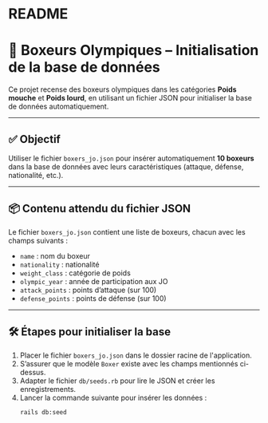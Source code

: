# README

# 🥊 Boxeurs Olympiques – Initialisation de la base de données

Ce projet recense des boxeurs olympiques dans les catégories **Poids mouche** et **Poids lourd**, en utilisant un fichier JSON pour initialiser la base de données automatiquement.

---

## ✅ Objectif

Utiliser le fichier `boxers_jo.json` pour insérer automatiquement **10 boxeurs** dans la base de données avec leurs caractéristiques (attaque, défense, nationalité, etc.).

---

## 📦 Contenu attendu du fichier JSON

Le fichier `boxers_jo.json` contient une liste de boxeurs, chacun avec les champs suivants :

- `name` : nom du boxeur
- `nationality` : nationalité
- `weight_class` : catégorie de poids
- `olympic_year` : année de participation aux JO
- `attack_points` : points d’attaque (sur 100)
- `defense_points` : points de défense (sur 100)

---

## 🛠️ Étapes pour initialiser la base

1. Placer le fichier `boxers_jo.json` dans le dossier racine de l'application.
2. S’assurer que le modèle `Boxer` existe avec les champs mentionnés ci-dessus.
3. Adapter le fichier `db/seeds.rb` pour lire le JSON et créer les enregistrements.
4. Lancer la commande suivante pour insérer les données :
   ```bash
   rails db:seed

